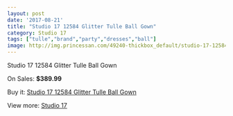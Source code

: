 ```yaml
---
layout: post
date: '2017-08-21'
title: "Studio 17 12584 Glitter Tulle Ball Gown"
category: Studio 17
tags: ["tulle","brand","party","dresses","ball"]
image: http://img.princessan.com/49240-thickbox_default/studio-17-12584-glitter-tulle-ball-gown.jpg
---
```

Studio 17 12584 Glitter Tulle Ball Gown

On Sales: **$389.99**
<a href="https://www.princessan.com/en/studio-17/22251-studio-17-12584-glitter-tulle-ball-gown.html"><amp-img layout="responsive" width="600" height="600" src="//img.princessan.com/49240-thickbox_default/studio-17-12584-glitter-tulle-ball-gown.jpg" alt="Studio 17 12584 Glitter Tulle Ball Gown 0" /></a>
<a href="https://www.princessan.com/en/studio-17/22251-studio-17-12584-glitter-tulle-ball-gown.html"><amp-img layout="responsive" width="600" height="600" src="//img.princessan.com/49241-thickbox_default/studio-17-12584-glitter-tulle-ball-gown.jpg" alt="Studio 17 12584 Glitter Tulle Ball Gown 1" /></a>

Buy it: [Studio 17 12584 Glitter Tulle Ball Gown](https://www.princessan.com/en/studio-17/22251-studio-17-12584-glitter-tulle-ball-gown.html "Studio 17 12584 Glitter Tulle Ball Gown")

View more: [Studio 17](https://www.princessan.com/en/62-studio-17 "Studio 17")